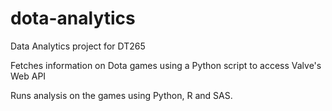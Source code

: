dota-analytics
==============

Data Analytics project for DT265

Fetches information on Dota games using a Python script to access Valve's Web API

Runs analysis on the games using Python, R and SAS.
